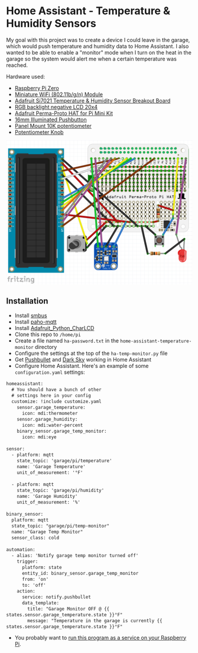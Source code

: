 # Home Assistant - Temperature & Humidity Sensors
My goal with this project was to create a device I could leave in the garage, which would push temperature and humidity data to Home Assistant. I also wanted to be able to enable a "monitor" mode when I turn on the heat in the garage so the system would alert me when a certain temperature was reached.

Hardware used:
* [Raspberry Pi Zero](https://www.adafruit.com/products/2885)
* [Miniature WiFi (802.11b/g/n) Module](https://www.adafruit.com/products/814)
* [Adafruit Si7021 Temperature & Humidity Sensor Breakout Board](https://www.adafruit.com/product/3251)
* [RGB backlight negative LCD 20x4](https://www.adafruit.com/products/498)
* [Adafruit Perma-Proto HAT for Pi Mini Kit](https://www.adafruit.com/products/2310)
* [16mm Illuminated Pushbutton](https://www.adafruit.com/products/1477)
* [Panel Mount 10K potentiometer](https://www.adafruit.com/products/562)
* [Potentiometer Knob](https://www.adafruit.com/products/2048)

![Home Assistant Temperature Monitor Fritzing](./home-assistant-temperature-monitor-fritzing.png?raw=true "Home Assistant Temperature Monitor Fritzing")

## Installation

* Install [smbus](https://pypi.python.org/pypi/smbus-cffi/0.5.1)
* Install [paho-mqtt](https://pypi.python.org/pypi/paho-mqtt)
* Install [Adafruit_Python_CharLCD](https://github.com/adafruit/Adafruit_Python_CharLCD)
* Clone this repo to `/home/pi`
* Create a file named `ha-password.txt` in the `home-assistant-temperature-monitor` directory
* Configure the settings at the top of the `ha-temp-monitor.py` file
* Get [Pushbullet](https://home-assistant.io/components/notify.pushbullet/) and [Dark Sky](https://home-assistant.io/components/sensor.darksky/) working in Home Assistant
* Configure Home Assistant. Here's an example of some `configuration.yaml` settings:

```
homeassistant:
  # You should have a bunch of other
  # settings here in your config
  customize: !include customize.yaml
    sensor.garage_temperature:
      icon: mdi:thermometer
    sensor.garage_humidity:
      icon: mdi:water-percent
    binary_sensor.garage_temp_monitor:
      icon: mdi:eye

sensor:
  - platform: mqtt
    state_topic: 'garage/pi/temperature'
    name: 'Garage Temperature'
    unit_of_measurement: '°F'

  - platform: mqtt
    state_topic: 'garage/pi/humidity'
    name: 'Garage Humidity'
    unit_of_measurement: '%'

binary_sensor:
  platform: mqtt
  state_topic: "garage/pi/temp-monitor"
  name: "Garage Temp Monitor"
  sensor_class: cold

automation:
  - alias: 'Notify garage temp monitor turned off'
    trigger:
      platform: state
      entity_id: binary_sensor.garage_temp_monitor
      from: 'on'
      to: 'off'
    action:
      service: notify.pushbullet
      data_template:
        title: "Garage Monitor OFF @ {{ states.sensor.garage_temperature.state }}°F"
        message: "Temperature in the garage is currently {{ states.sensor.garage_temperature.state }}°F"
```
* You probably want to [run this program as a service on your Raspberry Pi](http://www.diegoacuna.me/how-to-run-a-script-as-a-service-in-raspberry-pi-raspbian-jessie/).
